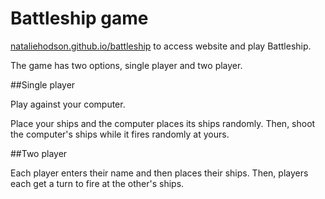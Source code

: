 # Battleship game

[nataliehodson.github.io/battleship](https://nataliehodson.github.io/battleship/) to access website and play Battleship.

The game has two options, single player and two player.

##Single player

Play against your computer.

Place your ships and the computer places its ships randomly.
Then, shoot the computer's ships while it fires randomly at yours.

##Two player

Each player enters their name and then places their ships.
Then, players each get a turn to fire at the other's ships.
